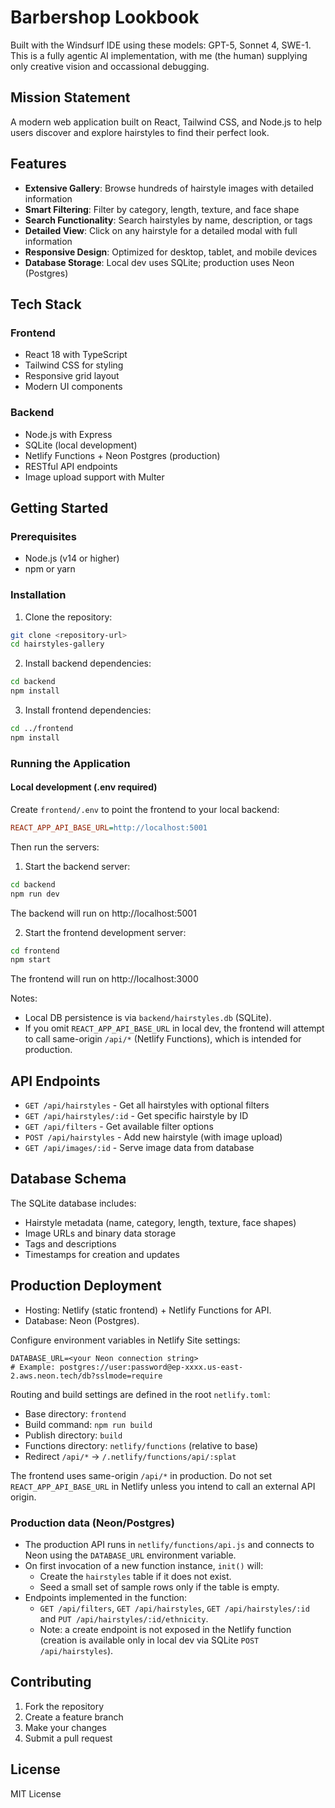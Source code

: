 # Barbershop Lookbook

Built with the Windsurf IDE using these models: GPT-5, Sonnet 4, SWE-1.
This is a fully agentic AI implementation, with me (the human) supplying only creative vision and occassional debugging.

## Mission Statement

A modern web application built on React, Tailwind CSS, and Node.js to help users discover and explore hairstyles to find their perfect look.

## Features

- **Extensive Gallery**: Browse hundreds of hairstyle images with detailed information
- **Smart Filtering**: Filter by category, length, texture, and face shape
- **Search Functionality**: Search hairstyles by name, description, or tags
- **Detailed View**: Click on any hairstyle for a detailed modal with full information
- **Responsive Design**: Optimized for desktop, tablet, and mobile devices
- **Database Storage**: Local dev uses SQLite; production uses Neon (Postgres)

## Tech Stack

### Frontend
- React 18 with TypeScript
- Tailwind CSS for styling
- Responsive grid layout
- Modern UI components

### Backend
- Node.js with Express
- SQLite (local development)
- Netlify Functions + Neon Postgres (production)
- RESTful API endpoints
- Image upload support with Multer

## Getting Started

### Prerequisites
- Node.js (v14 or higher)
- npm or yarn

### Installation

1. Clone the repository:
```bash
git clone <repository-url>
cd hairstyles-gallery
```

2. Install backend dependencies:
```bash
cd backend
npm install
```

3. Install frontend dependencies:
```bash
cd ../frontend
npm install
```

### Running the Application

#### Local development (.env required)
Create `frontend/.env` to point the frontend to your local backend:

```ini
REACT_APP_API_BASE_URL=http://localhost:5001
```

Then run the servers:

1. Start the backend server:
```bash
cd backend
npm run dev
```
The backend will run on http://localhost:5001

2. Start the frontend development server:
```bash
cd frontend
npm start
```
The frontend will run on http://localhost:3000

Notes:
- Local DB persistence is via `backend/hairstyles.db` (SQLite).
- If you omit `REACT_APP_API_BASE_URL` in local dev, the frontend will attempt to call same-origin `/api/*` (Netlify Functions), which is intended for production.

## API Endpoints

- `GET /api/hairstyles` - Get all hairstyles with optional filters
- `GET /api/hairstyles/:id` - Get specific hairstyle by ID
- `GET /api/filters` - Get available filter options
- `POST /api/hairstyles` - Add new hairstyle (with image upload)
- `GET /api/images/:id` - Serve image data from database

## Database Schema

The SQLite database includes:
- Hairstyle metadata (name, category, length, texture, face shapes)
- Image URLs and binary data storage
- Tags and descriptions
- Timestamps for creation and updates

## Production Deployment

- Hosting: Netlify (static frontend) + Netlify Functions for API.
- Database: Neon (Postgres).

Configure environment variables in Netlify Site settings:

```
DATABASE_URL=<your Neon connection string>
# Example: postgres://user:password@ep-xxxx.us-east-2.aws.neon.tech/db?sslmode=require
```

Routing and build settings are defined in the root `netlify.toml`:
- Base directory: `frontend`
- Build command: `npm run build`
- Publish directory: `build`
- Functions directory: `netlify/functions` (relative to base)
- Redirect `/api/*` → `/.netlify/functions/api/:splat`

The frontend uses same-origin `/api/*` in production. Do not set `REACT_APP_API_BASE_URL` in Netlify unless you intend to call an external API origin.

### Production data (Neon/Postgres)
- The production API runs in `netlify/functions/api.js` and connects to Neon using the `DATABASE_URL` environment variable.
- On first invocation of a new function instance, `init()` will:
  - Create the `hairstyles` table if it does not exist.
  - Seed a small set of sample rows only if the table is empty.
- Endpoints implemented in the function:
  - `GET /api/filters`, `GET /api/hairstyles`, `GET /api/hairstyles/:id` and `PUT /api/hairstyles/:id/ethnicity`.
  - Note: a create endpoint is not exposed in the Netlify function (creation is available only in local dev via SQLite `POST /api/hairstyles`).

## Contributing

1. Fork the repository
2. Create a feature branch
3. Make your changes
4. Submit a pull request

## License

MIT License

